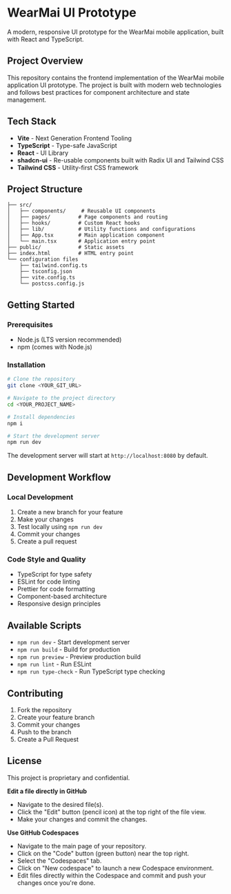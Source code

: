 # WearMai UI Prototype

A modern, responsive UI prototype for the WearMai mobile application, built with React and TypeScript.

## Project Overview

This repository contains the frontend implementation of the WearMai mobile application UI prototype. The project is built with modern web technologies and follows best practices for component architecture and state management.

## Tech Stack

- **Vite** - Next Generation Frontend Tooling
- **TypeScript** - Type-safe JavaScript
- **React** - UI Library
- **shadcn-ui** - Re-usable components built with Radix UI and Tailwind CSS
- **Tailwind CSS** - Utility-first CSS framework

## Project Structure

```
├── src/
│   ├── components/     # Reusable UI components
│   ├── pages/         # Page components and routing
│   ├── hooks/         # Custom React hooks
│   ├── lib/           # Utility functions and configurations
│   ├── App.tsx        # Main application component
│   └── main.tsx       # Application entry point
├── public/            # Static assets
├── index.html         # HTML entry point
└── configuration files
    ├── tailwind.config.ts
    ├── tsconfig.json
    ├── vite.config.ts
    └── postcss.config.js
```

## Getting Started

### Prerequisites

- Node.js (LTS version recommended)
- npm (comes with Node.js)

### Installation

```sh
# Clone the repository
git clone <YOUR_GIT_URL>

# Navigate to the project directory
cd <YOUR_PROJECT_NAME>

# Install dependencies
npm i

# Start the development server
npm run dev
```

The development server will start at `http://localhost:8080` by default.

## Development Workflow

### Local Development

1. Create a new branch for your feature
2. Make your changes
3. Test locally using `npm run dev`
4. Commit your changes
5. Create a pull request

### Code Style and Quality

- TypeScript for type safety
- ESLint for code linting
- Prettier for code formatting
- Component-based architecture
- Responsive design principles

## Available Scripts

- `npm run dev` - Start development server
- `npm run build` - Build for production
- `npm run preview` - Preview production build
- `npm run lint` - Run ESLint
- `npm run type-check` - Run TypeScript type checking

## Contributing

1. Fork the repository
2. Create your feature branch
3. Commit your changes
4. Push to the branch
5. Create a Pull Request

## License

This project is proprietary and confidential.

**Edit a file directly in GitHub**

- Navigate to the desired file(s).
- Click the "Edit" button (pencil icon) at the top right of the file view.
- Make your changes and commit the changes.

**Use GitHub Codespaces**

- Navigate to the main page of your repository.
- Click on the "Code" button (green button) near the top right.
- Select the "Codespaces" tab.
- Click on "New codespace" to launch a new Codespace environment.
- Edit files directly within the Codespace and commit and push your changes once you're done.